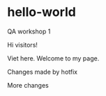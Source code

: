 # hello-world
QA workshop 1

Hi visitors!

Viet here. Welcome to my page.


Changes made by hotfix




More changes